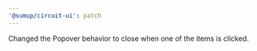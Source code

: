 ```yaml
---
'@sumup/circuit-ui': patch
---
```


Changed the Popover behavior to close when one of the items is clicked.
